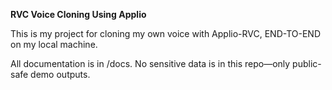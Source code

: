 **RVC Voice Cloning Using Applio**



This is my project for cloning my own voice with Applio-RVC, END-TO-END on my local machine.  

All documentation is in /docs. No sensitive data is in this repo—only public-safe demo outputs.



